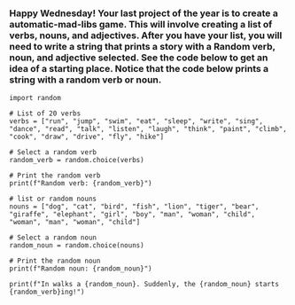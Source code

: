 ### Happy Wednesday! Your last project of the year is to create a automatic-mad-libs game. This will involve creating a list of verbs, nouns, and adjectives. After you have your list, you will need to write a string that prints a story with a Random verb, noun, and adjective selected. See the code below to get an idea of a starting place. Notice that the code below prints a string with a random verb or noun. 

```
import random

# List of 20 verbs
verbs = ["run", "jump", "swim", "eat", "sleep", "write", "sing", "dance", "read", "talk", "listen", "laugh", "think", "paint", "climb", "cook", "draw", "drive", "fly", "hike"]

# Select a random verb
random_verb = random.choice(verbs)

# Print the random verb
print(f"Random verb: {random_verb}")

# list or random nouns
nouns = ["dog", "cat", "bird", "fish", "lion", "tiger", "bear", "giraffe", "elephant", "girl", "boy", "man", "woman", "child", "woman", "man", "woman", "child"]

# Select a random noun
random_noun = random.choice(nouns)

# Print the random noun
print(f"Random noun: {random_noun}")

print(f"In walks a {random_noun}. Suddenly, the {random_noun} starts {random_verb}ing!")
```
